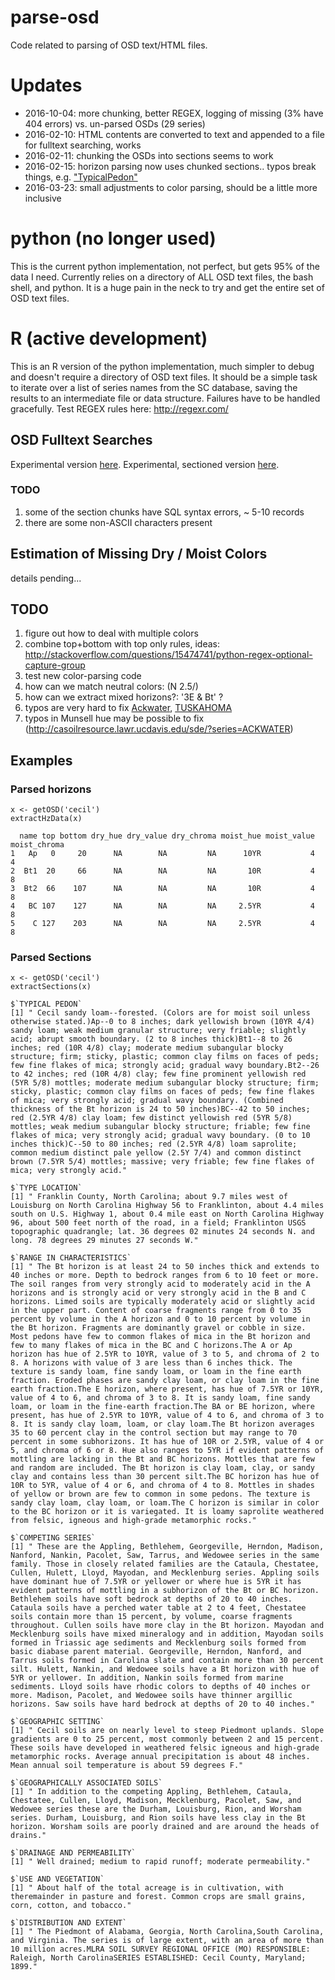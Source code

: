 # parse-osd
Code related to parsing of OSD text/HTML files.

# Updates
* 2016-10-04: more chunking, better REGEX, logging of missing (3% have 404 errors) vs. un-parsed OSDs (29 series)
* 2016-02-10: HTML contents are converted to text and appended to a file for fulltext searching, works
* 2016-02-11: chunking the OSDs into sections seems to work
* 2016-02-15: horizon parsing now uses chunked sections.. typos break things, e.g. ["TypicalPedon"](https://soilseries.sc.egov.usda.gov/OSD_Docs/T/TUSKAHOMA.html)
* 2016-03-23: small adjustments to color parsing, should be a little more inclusive

# python (no longer used)
This is the current python implementation, not perfect, but gets 95% of the data I need. Currently relies on a directory of ALL OSD text files, the bash shell, and python. It is a huge pain in the neck to try and get the entire set of OSD text files.

# R (active development)
This is an R version of the python implementation, much simpler to debug and doesn't require a directory of OSD text files. It should be a simple task to iterate over a list of series names from the SC database, saving the results to an intermediate file or data structure. Failures have to be handled gracefully. Test REGEX rules here: http://regexr.com/

## OSD Fulltext Searches
Experimental version [here](http://soilmap2-1.lawr.ucdavis.edu/dylan/soilweb/osd-fulltext/index.php).
Experimental, sectioned version [here](http://soilmap2-1.lawr.ucdavis.edu/dylan/soilweb/osd-fulltext/sections.php).

### TODO
1. some of the section chunks have SQL syntax errors, ~ 5-10 records
2. there are some non-ASCII characters present

## Estimation of Missing Dry / Moist Colors
details pending...

## TODO
1. figure out how to deal with multiple colors
2. combine top+bottom with top only rules, ideas: http://stackoverflow.com/questions/15474741/python-regex-optional-capture-group
3. test new color-parsing code
4. how can we match neutral colors: (N 2.5/)
5. how can we extract mixed horizons?: '3E & Bt' ?
6. typos are very hard to fix [Ackwater](http://casoilresource.lawr.ucdavis.edu/sde/?series=ACKWATER), [TUSKAHOMA](https://soilseries.sc.egov.usda.gov/OSD_Docs/T/TUSKAHOMA.html)
7. typos in Munsell hue may be possible to fix (http://casoilresource.lawr.ucdavis.edu/sde/?series=ACKWATER)

## Examples

### Parsed horizons
```
x <- getOSD('cecil')
extractHzData(x)

  name top bottom dry_hue dry_value dry_chroma moist_hue moist_value moist_chroma
1   Ap   0     20      NA        NA         NA      10YR           4            4
2  Bt1  20     66      NA        NA         NA       10R           4            8
3  Bt2  66    107      NA        NA         NA       10R           4            8
4   BC 107    127      NA        NA         NA     2.5YR           4            8
5    C 127    203      NA        NA         NA     2.5YR           4            8
```

### Parsed Sections
```
x <- getOSD('cecil')
extractSections(x)

$`TYPICAL PEDON`
[1] " Cecil sandy loam--forested. (Colors are for moist soil unless otherwise stated.)Ap--0 to 8 inches; dark yellowish brown (10YR 4/4) sandy loam; weak medium granular structure; very friable; slightly acid; abrupt smooth boundary. (2 to 8 inches thick)Bt1--8 to 26 inches; red (10R 4/8) clay; moderate medium subangular blocky structure; firm; sticky, plastic; common clay films on faces of peds; few fine flakes of mica; strongly acid; gradual wavy boundary.Bt2--26 to 42 inches; red (10R 4/8) clay; few fine prominent yellowish red (5YR 5/8) mottles; moderate medium subangular blocky structure; firm; sticky, plastic; common clay films on faces of peds; few fine flakes of mica; very strongly acid; gradual wavy boundary. (Combined thickness of the Bt horizon is 24 to 50 inches)BC--42 to 50 inches; red (2.5YR 4/8) clay loam; few distinct yellowish red (5YR 5/8) mottles; weak medium subangular blocky structure; friable; few fine flakes of mica; very strongly acid; gradual wavy boundary. (0 to 10 inches thick)C--50 to 80 inches; red (2.5YR 4/8) loam saprolite; common medium distinct pale yellow (2.5Y 7/4) and common distinct brown (7.5YR 5/4) mottles; massive; very friable; few fine flakes of mica; very strongly acid."

$`TYPE LOCATION`
[1] " Franklin County, North Carolina; about 9.7 miles west of Louisburg on North Carolina Highway 56 to Franklinton, about 4.4 miles south on U.S. Highway 1, about 0.4 mile east on North Carolina Highway 96, about 500 feet north of the road, in a field; Franklinton USGS topographic quadrangle; lat. 36 degrees 02 minutes 24 seconds N. and long. 78 degrees 29 minutes 27 seconds W."

$`RANGE IN CHARACTERISTICS`
[1] " The Bt horizon is at least 24 to 50 inches thick and extends to 40 inches or more. Depth to bedrock ranges from 6 to 10 feet or more. The soil ranges from very strongly acid to moderately acid in the A horizons and is strongly acid or very strongly acid in the B and C horizons. Limed soils are typically moderately acid or slightly acid in the upper part. Content of coarse fragments range from 0 to 35 percent by volume in the A horizon and 0 to 10 percent by volume in the Bt horizon. Fragments are dominantly gravel or cobble in size. Most pedons have few to common flakes of mica in the Bt horizon and few to many flakes of mica in the BC and C horizons.The A or Ap horizon has hue of 2.5YR to 10YR, value of 3 to 5, and chroma of 2 to 8. A horizons with value of 3 are less than 6 inches thick. The texture is sandy loam, fine sandy loam, or loam in the fine earth fraction. Eroded phases are sandy clay loam, or clay loam in the fine earth fraction.The E horizon, where present, has hue of 7.5YR or 10YR, value of 4 to 6, and chroma of 3 to 8. It is sandy loam, fine sandy loam, or loam in the fine-earth fraction.The BA or BE horizon, where present, has hue of 2.5YR to 10YR, value of 4 to 6, and chroma of 3 to 8. It is sandy clay loam, loam, or clay loam.The Bt horizon averages 35 to 60 percent clay in the control section but may range to 70 percent in some subhorizons. It has hue of 10R or 2.5YR, value of 4 or 5, and chroma of 6 or 8. Hue also ranges to 5YR if evident patterns of mottling are lacking in the Bt and BC horizons. Mottles that are few and random are included. The Bt horizon is clay loam, clay, or sandy clay and contains less than 30 percent silt.The BC horizon has hue of 10R to 5YR, value of 4 or 6, and chroma of 4 to 8. Mottles in shades of yellow or brown are few to common in some pedons. The texture is sandy clay loam, clay loam, or loam.The C horizon is similar in color to the BC horizon or it is variegated. It is loamy saprolite weathered from felsic, igneous and high-grade metamorphic rocks."

$`COMPETING SERIES`
[1] " These are the Appling, Bethlehem, Georgeville, Herndon, Madison, Nanford, Nankin, Pacolet, Saw, Tarrus, and Wedowee series in the same family. Those in closely related families are the Cataula, Chestatee, Cullen, Hulett, Lloyd, Mayodan, and Mecklenburg series. Appling soils have dominant hue of 7.5YR or yellower or where hue is 5YR it has evident patterns of mottling in a subhorizon of the Bt or BC horizon. Bethlehem soils have soft bedrock at depths of 20 to 40 inches. Cataula soils have a perched water table at 2 to 4 feet, Chestatee soils contain more than 15 percent, by volume, coarse fragments throughout. Cullen soils have more clay in the Bt horizon. Mayodan and Mecklenburg soils have mixed mineralogy and in addition, Mayodan soils formed in Triassic age sediments and Mecklenburg soils formed from basic diabase parent material. Georgeville, Herndon, Nanford, and Tarrus soils formed in Carolina slate and contain more than 30 percent silt. Hulett, Nankin, and Wedowee soils have a Bt horizon with hue of 5YR or yellower. In addition, Nankin soils formed from marine sediments. Lloyd soils have rhodic colors to depths of 40 inches or more. Madison, Pacolet, and Wedowee soils have thinner argillic horizons. Saw soils have hard bedrock at depths of 20 to 40 inches."

$`GEOGRAPHIC SETTING`
[1] " Cecil soils are on nearly level to steep Piedmont uplands. Slope gradients are 0 to 25 percent, most commonly between 2 and 15 percent. These soils have developed in weathered felsic igneous and high-grade metamorphic rocks. Average annual precipitation is about 48 inches. Mean annual soil temperature is about 59 degrees F."

$`GEOGRAPHICALLY ASSOCIATED SOILS`
[1] " In addition to the competing Appling, Bethlehem, Cataula, Chestatee, Cullen, Lloyd, Madison, Mecklenburg, Pacolet, Saw, and Wedowee series these are the Durham, Louisburg, Rion, and Worsham series. Durham, Louisburg, and Rion soils have less clay in the Bt horizon. Worsham soils are poorly drained and are around the heads of drains."

$`DRAINAGE AND PERMEABILITY`
[1] " Well drained; medium to rapid runoff; moderate permeability."

$`USE AND VEGETATION`
[1] " About half of the total acreage is in cultivation, with theremainder in pasture and forest. Common crops are small grains, corn, cotton, and tobacco."

$`DISTRIBUTION AND EXTENT`
[1] " The Piedmont of Alabama, Georgia, North Carolina,South Carolina, and Virginia. The series is of large extent, with an area of more than 10 million acres.MLRA SOIL SURVEY REGIONAL OFFICE (MO) RESPONSIBLE: Raleigh, North CarolinaSERIES ESTABLISHED: Cecil County, Maryland; 1899."
```

